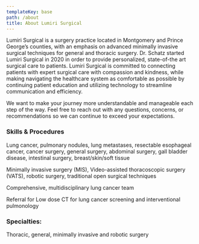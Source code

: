 ```yaml
---
templateKey: base
path: /about
title: About Lumiri Surgical
---
```

Lumiri Surgical is a surgery practice located in Montgomery and Prince George’s counties, with an emphasis on advanced minimally invasive surgical techniques for general and thoracic surgery. Dr. Schatz started Lumiri Surgical in 2020 in order to provide personalized, state-of-the art surgical care to patients. Lumiri Surgical is committed to connecting patients with expert surgical care with compassion and kindness, while making navigating the healthcare system as comfortable as possible by continuing patient education and utilizing technology to streamline communication and efficiency.

We want to make your journey more understandable and manageable each step of the way. Feel free to reach out with any questions, concerns, or recommendations so we can continue to exceed your expectations.

### Skills & Procedures

Lung cancer, pulmonary nodules, lung metastases, resectable esophageal cancer, cancer surgery, general surgery, abdominal surgery, gall bladder disease, intestinal surgery, breast/skin/soft tissue

Minimally invasive surgery (MIS), Video-assisted thoracoscopic surgery (VATS), robotic surgery, traditional open surgical techniques

Comprehensive, multidisciplinary lung cancer team 

Referral for Low dose CT for lung cancer screening and interventional pulmonology

### Specialties:

Thoracic, general, minimally invasive and robotic surgery